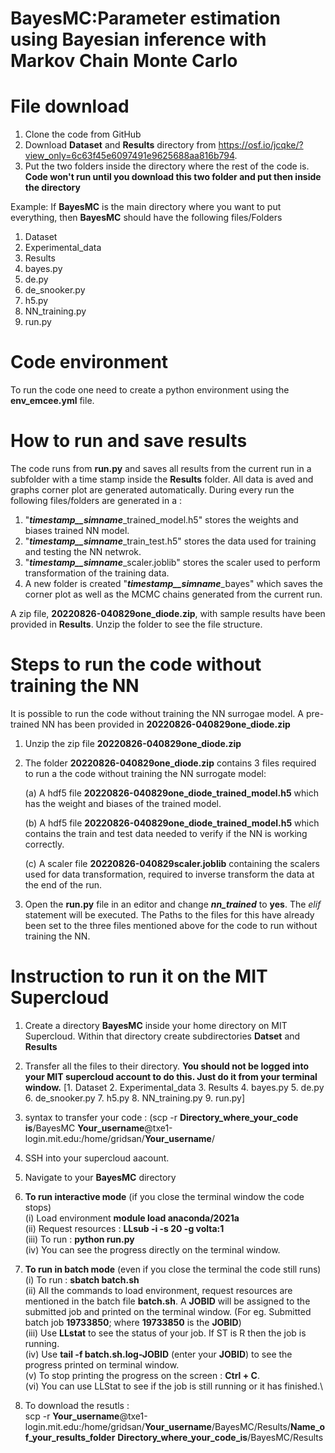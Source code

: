 # BayesMC:Parameter estimation using Bayesian inference with Markov Chain Monte Carlo


# File download 
1. Clone the code from GitHub
2. Download **Dataset** and **Results** directory from https://osf.io/jcqke/?view_only=6c63f45e6097491e9625688aa816b794.
3. Put the two folders inside the directory where the rest of the code is. **Code won't run until you download this two folder and put then inside the directory**

Example: 
If **BayesMC** is the main directory where you want to put everything, then **BayesMC** should have the following files/Folders
1. Dataset
2. Experimental_data
3. Results
4. bayes.py
5. de.py
6. de_snooker.py
7. h5.py
8. NN_training.py
9. run.py

# Code environment
To run the code one need to create a python environment using the **env_emcee.yml** file.


# How to run and save results
The code runs from **run.py** and saves all results from the current run in a subfolder with a time stamp inside the **Results** folder. All data is aved and graphs corner plot are generated automatically.
During every run the following files/folders are generated in a :
1. "**_timestamp__simname_**_trained_model.h5" stores the weights and biases trained NN model.
2. "**_timestamp__simname_**_train_test.h5" stores the data used for training and testing the NN netwrok.
3. "**_timestamp__simname_**_scaler.joblib" stores the scaler used to perform transformation of the training data.
4. A new folder is created "**_timestamp__simname_**_bayes" which saves the corner plot as well as the MCMC chains generated from the current run.

A zip file, **20220826-040829one_diode.zip**, with sample results have been provided in **Results**. Unzip the folder to see the file structure.

# Steps to run the code without training the NN
It is possible to run the code without training the NN surrogae model. A pre-trained NN has been provided in **20220826-040829one_diode.zip**
1. Unzip the zip file **20220826-040829one_diode.zip**
2. The folder **20220826-040829one_diode.zip** contains 3 files required to run a the code without training the NN surrogate model:

    (a) A hdf5 file **20220826-040829one_diode_trained_model.h5** which has the weight and biases of the trained model.

    (b) A hdf5 file **20220826-040829one_diode_trained_model.h5** which contains the train and test data needed to verify if the NN is working correctly.

    (c) A scaler file **20220826-040829scaler.joblib** containing the scalers used for data transformation, required to inverse transform the data at the end of the run.
3. Open the **run.py** file in an editor and change **_nn_trained_** to **yes**. The _elif_ statement will be executed. The Paths to the files for this have already been set to the three files mentioned above for the code to run without training the NN.

# Instruction to run it on the MIT Supercloud
1. Create a directory **BayesMC** inside your home directory on MIT Supercloud. Within that directory create subdirectories **Datset** and **Results**
2. Transfer all the files to their directory. **You should not be logged into your MIT supercloud account to do this. Just do it from your terminal window.** 
[1. Dataset
    2. Experimental_data
    3. Results
    4. bayes.py
    5. de.py
    6. de_snooker.py
    7. h5.py
    8. NN_training.py
    9. run.py]
3. syntax to transfer your code : (scp -r **Directory_where_your_code is**/BayesMC **Your_username**@txe1-login.mit.edu:/home/gridsan/**Your_username**/
4. SSH into your supercloud aacount.
5. Navigate to your **BayesMC** directory
6. **To run interactive mode** (if you close the terminal window the code stops)\
    (i) Load environment **module load anaconda/2021a**\
    (ii) Request resources : **LLsub -i -s 20 -g volta:1**\
    (iii) To run : **python run.py**\
    (iv) You can see the progress directly on the terminal window.

7. **To run in batch mode** (even if you close the terminal the code still runs)\
     (i) To run : **sbatch batch.sh**\
     (ii) All the commands to load environment, request resources are mentioned in the batch file **batch.sh**\. A **JOBID**   will be assigned to the submitted job and printed on the terminal window. (For eg. Submitted batch job **19733850**; where **19733850** is the **JOBID**)\
     (iii) Use **LLstat** to see the status of your job. If ST is R then the job is running.\
     (iv) Use **tail -f batch.sh.log-JOBID** (enter your **JOBID**) to see the progress printed on terminal window.\
     (v) To stop printing the progress on the screen : **Ctrl + C**.\
     (vi) You can use LLStat to see if the job is still running or it has finished.\
8. To download the resutls :\
scp -r **Your_username**@txe1-login.mit.edu:/home/gridsan/**Your_username**/BayesMC/Results/**Name_of_your_results_folder** **Directory_where_your_code_is**/BayesMC/Results
